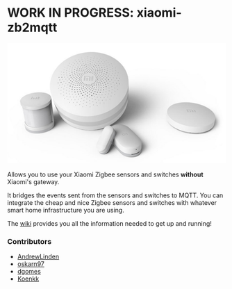 # WORK IN PROGRESS: xiaomi-zb2mqtt
![Some Xiaomi sensors](xiaomi.png)

Allows you to use your Xiaomi Zigbee sensors and switches **without** Xiaomi's gateway.

It bridges the events sent from the sensors and switches to MQTT. You can integrate the cheap and nice Zigbee sensors and switches with whatever smart home infrastructure you are using.

The [wiki](https://github.com/Koenkk/xiaomi-zb2mqtt/wiki) provides you all the information needed to get up and running!

### Contributors
* [AndrewLinden](https://github.com/AndrewLinden)
* [oskarn97](https://github.com/oskarn97)
* [dgomes](https://github.com/dgomes)
* [Koenkk](https://github.com/Koenk)